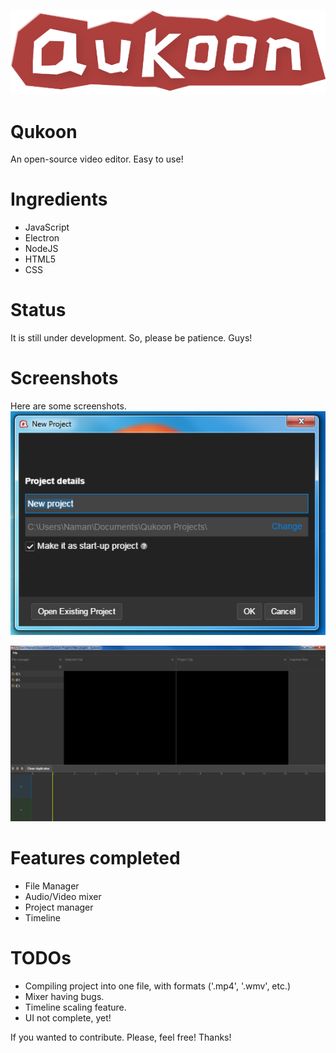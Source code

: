 <p align="center">
  <img  src="https://raw.githubusercontent.com/nmnsud/qukoon/master/splash.png" />
</p>

# Qukoon
An open-source video editor. Easy to use!

# Ingredients
* JavaScript
* Electron
* NodeJS
* HTML5
* CSS

# Status
It is still under development. So, please be patience. Guys!

# Screenshots
Here are some screenshots.
![New Project](https://raw.githubusercontent.com/nmnsud/qukoon/master/new_project.png)

![Main Project UI](https://raw.githubusercontent.com/nmnsud/qukoon/master/main_project_workplace.png)

# Features completed
* File Manager
* Audio/Video mixer
* Project manager
* Timeline

# TODOs
* Compiling project into one file, with formats ('.mp4', '.wmv', etc.)
* Mixer having bugs.
* Timeline scaling feature.
* UI not complete, yet!

If you wanted to contribute. Please, feel free!
Thanks!
